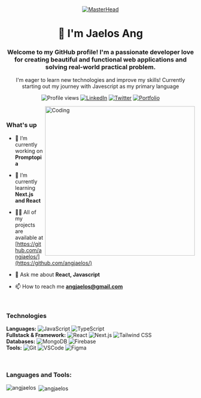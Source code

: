 <div align="center">
  <a href="https://rishavchanda.io">
    <img src="https://cdn.dribbble.com/userupload/9530966/file/original-f6a6c5df77049ad5d1786ceb9835a042.jpg?resize=752x477" alt="MasterHead">
  </a>
</div>
<h1 align="center">👋 I'm Jaelos Ang</h1>
<h3 align="center">Welcome to my GitHub profile! I'm a passionate developer love for creating beautiful and functional web applications and solving real-world practical problem.</h3>

<p align="center">I'm eager to learn new technologies and improve my skills! Currently starting out my journey with Javescript as my primary language</p>

<p align="center">
  <img src="https://komarev.com/ghpvc/?username=angjaelos&color=brightgreen" alt="Profile views" />
  <a href="https://www.linkedin.com/in/angjaelos/"><img src="https://img.shields.io/badge/-LinkedIn-blue?style=flat&logo=Linkedin&logoColor=white" alt="LinkedIn"></a>
  <a href="https://twitter.com/angjaelos"><img src="https://img.shields.io/badge/-Twitter-blue?style=flat&logo=Twitter&logoColor=white" alt="Twitter"></a>
  <a href="https://angjaelos.vercel.app"><img src="https://img.shields.io/badge/-Portfolio-black?style=flat&logo=firefox&logoColor=white" alt="Portfolio"></a>
</p>

<img align="right" alt="Coding" width="400" src="https://mir-s3-cdn-cf.behance.net/project_modules/hd/06f21a161921919.63cd7887d0a70.gif">

</br>
<h3 align="left">What's up</h3>

- 🔭 I’m currently working on **Promptopia**

- 🌱 I’m currently learning **Next.js and React**

- 👨‍💻 All of my projects are available at [https://github.com/angjaelos/](https://github.com/angjaelos/)

- 💬 Ask me about **React, Javascript**

- 📫 How to reach me **angjaelos@gmail.com**
</br>

<h3 align="left">Technologies</h3>

**Languages:** ![JavaScript](https://img.shields.io/badge/-JavaScript-black?style=flat-square&logo=javascript) ![TypeScript](https://img.shields.io/badge/-TypeScript-007ACC?style=flat-square&logo=typescript)</br>
**Fullstack & Framework:** ![React](https://img.shields.io/badge/-React-black?style=flat-square&logo=react) ![Next.js](https://img.shields.io/badge/-Next.js-black?style=flat-square&logo=next.js) ![Tailwind CSS](https://img.shields.io/badge/-Tailwind%20CSS-38B2AC?style=flat-square&logo=tailwind-css)</br>
**Databases:** ![MongoDB](https://img.shields.io/badge/-MongoDB-black?style=flat-square&logo=mongodb) ![Firebase](https://img.shields.io/badge/-Firebase-black?style=flat-square&logo=firebase)</br>
**Tools:** ![Git](https://img.shields.io/badge/-Git-black?style=flat-square&logo=git) ![VSCode](https://img.shields.io/badge/-VS%20Code-black?style=flat-square&logo=visual-studio-code) ![Figma](https://img.shields.io/badge/-Figma-black?style=flat-square&logo=figma)

</br>
<h3 align="left">Languages and Tools:</h3>


<p><img align="left" src="https://github-readme-stats.vercel.app/api/top-langs?username=angjaelos&show_icons=true&locale=en&layout=compact" alt="angjaelos" /></p>

<p>&nbsp;<img align="center" src="https://github-readme-stats.vercel.app/api?username=angjaelos&show_icons=true&locale=en" alt="angjaelos" /></p>

